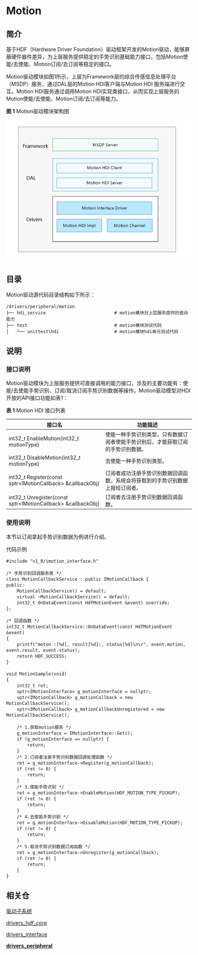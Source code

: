 # Motion

## 简介

基于HDF（Hardware Driver Foundation）驱动框架开发的Motion驱动，能够屏蔽硬件器件差异，为上层服务提供稳定的手势识别基础能力接口，包括Motion使能/去使能、Motion订阅/去订阅等稳定的接口。

Motion驱动模块如图1所示，上层为Framework层的综合传感信息处理平台（MSDP）服务，通过DAL层的Motion HDI客户端与Motion HDI 服务端进行交互。Motion HDI服务通过调用Motion HDI实现类接口，从而实现上层服务的Motion使能/去使能、Motion订阅/去订阅等能力。

**图 1** Motion驱动模块架构图

![](figures/motion-driver-module-architecture_zh.png)

## 目录

Motion驱动源代码目录结构如下所示：

```
/drivers/peripheral/motion
├── hdi_service                          # motion模块对上层服务提供的驱动能力
├── test                                 # motion模块测试代码
│   └── unittest\hdi                     # motion模块hdi单元测试代码
```

## 说明

### 接口说明

Motion驱动模块为上层服务提供可直接调用的能力接口，涉及的主要功能有：使能/去使能手势识别、订阅/取消订阅手势识别数据等操作。Motion驱动模型对HDI开放的API接口功能如表1：

**表 1**  Motion HDI 接口列表

| 接口名                                                       | 功能描述                                                     |
| ------------------------------------------------------------ | ------------------------------------------------------------ |
| int32_t EnableMotion(int32_t motionType)                     | 使能一种手势识别类型，只有数据订阅者使能手势识别后，才能获取订阅的手势识别数据。 |
| int32_t DisableMotion(int32_t motionType)                    | 去使能一种手势识别类型。                                     |
| int32_t Register(const sptr\<IMotionCallback\> &callbackObj)   | 订阅者成功注册手势识别数据回调函数，系统会将获取到的手势识别数据上报给订阅者。 |
| int32_t Unregister(const sptr\<IMotionCallback\> &callbackObj) | 订阅者去注册手势识别数据回调函数。                           |

### 使用说明

本节以订阅拿起手势识别数据为例进行介绍。

代码示例

```
#include "v1_0/imotion_interface.h"

/* 手势识别回调服务类 */
class MotionCallbackService : public IMotionCallback {
public:
    MotionCallbackService() = default;
    virtual ~MotionCallbackService() = default;
    int32_t OnDataEvent(const HdfMotionEvent &event) override;
};

/* 回调函数 */
int32_t MotionCallbackService::OnDataEvent(const HdfMotionEvent &event)
{
    printf("moton :[%d], result[%d]:, status[%d]\n\r", event.motion, event.result, event.status);
    return HDF_SUCCESS;
}

void MotionSample(void)
{
    int32_t ret;
    sptr<IMotionInterface> g_motionInterface = nullptr;
    sptr<IMotionCallback> g_motionCallback = new MotionCallbackService();
    sptr<IMotionCallback> g_motionCallbackUnregistered = new MotionCallbackService();

    /* 1.获取motion服务 */
    g_motionInterface = IMotionInterface::Get();
    if (g_motionInterface == nullptr) {
        return;
    }
    /* 2.订阅者注册手势识别数据回调处理函数 */
    ret = g_motionInterface->Register(g_motionCallback);
    if (ret != 0) {
        return;
    }
    /* 3.使能手势识别 */
    ret = g_motionInterface->EnableMotion(HDF_MOTION_TYPE_PICKUP);
    if (ret != 0) {
        return;
    }
    /* 4.去使能手势识别 */
    ret = g_motionInterface->DisableMotion(HDF_MOTION_TYPE_PICKUP);
    if (ret != 0) {
        return;
    }
    /* 5.取消手势识别数据订阅函数 */
    ret = g_motionInterface->Unregister(g_motionCallback);
    if (ret != 0) {
        return;
    }
}
```

## 相关仓

[驱动子系统](https://gitee.com/openharmony/docs/blob/master/zh-cn/readme/%E9%A9%B1%E5%8A%A8%E5%AD%90%E7%B3%BB%E7%BB%9F.md)

[drivers_hdf_core](https://gitee.com/openharmony/drivers_hdf_core)

[drivers_interface](https://gitee.com/openharmony/drivers_interface)

[**drivers\_peripheral**](https://gitee.com/openharmony/drivers_peripheral)